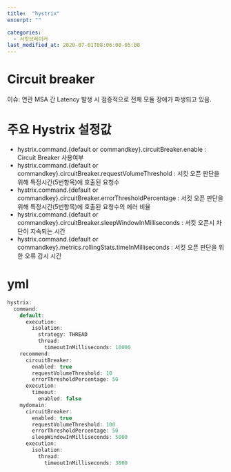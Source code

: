 ```yaml
---
title:  "hystrix"
excerpt: ""

categories:
  - 서킷브레이커
last_modified_at: 2020-07-01T08:06:00-05:00
---
```



# Circuit breaker

이슈:  연관 MSA 간 Latency 발생 시 점증적으로 전체 모듈 장애가 파생되고 있음.


# 주요 Hystrix 설정값

- hystrix.command.{default or commandkey}.circuitBreaker.enable : Circuit Breaker 사용여부
- hystrix.command.{default or commandkey}.circuitBreaker.requestVolumeThreshold : 서킷 오픈 판단을 위해 특정시간(5번항목)에 호출된 요청수
- hystrix.command.{default or commandkey}.circuitBreaker.errorThresholdPercentage : 서킷 오픈 판단을 위해 특정시간(5번항목)에 호출된 요청수의 에러 비율
- hystrix.command.{default or commandkey}.circuitBreaker.sleepWindowInMilliseconds : 서킷 오픈시 차단이 지속되는 시간
- hystrix.command.{default or commandkey}.metrics.rollingStats.timeInMilliseconds : 서킷 오픈 판단을 위한 오류 감시 시간

# yml

```java
hystrix:
  command:
    default:
      execution:
        isolation:
          strategy: THREAD
          thread:
            timeoutInMilliseconds: 10000
    recommend:
      circuitBreaker:
        enabled: true
        requestVolumeThreshold: 10
        errorThresholdPercentage: 50
      execution:
        timeout:
          enabled: false
    mydomain:
      circuitBreaker:
        enabled: true
        requestVolumeThreshold: 100
        errorThresholdPercentage: 50
        sleepWindowInMilliseconds: 5000
      execution:
        isolation:
          thread:
            timeoutInMilliseconds: 3000

```